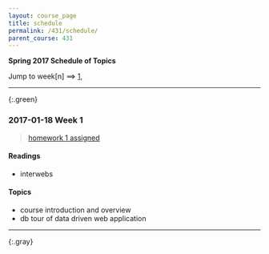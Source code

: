 ```yaml
---
layout: course_page
title: schedule
permalink: /431/schedule/
parent_course: 431
---
```


**Spring 2017 Schedule of Topics**

Jump to week[n] ==> [1](#week-1), 

---

{:.green}
### 2017-01-18 Week 1 


> [homework 1 assigned](/431/hw1/)


#### Readings
- interwebs

#### Topics
- course introduction and overview
- db tour of data driven web application

---

{:.gray}

